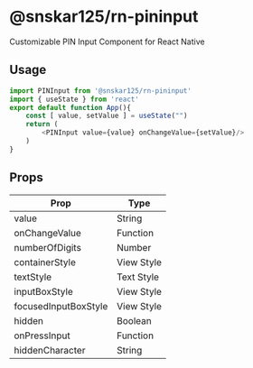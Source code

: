 # @snskar125/rn-pininput
Customizable PIN Input Component for React Native

## Usage
```javascript
import PINInput from '@snskar125/rn-pininput'
import { useState } from 'react'
export default function App(){
    const [ value, setValue ] = useState("")
    return (
        <PINInput value={value} onChangeValue={setValue}/>
    )
}
```
## Props
Prop | Type
--- | ---
value | String
onChangeValue | Function
numberOfDigits | Number
containerStyle | View Style
textStyle | Text Style
inputBoxStyle | View Style
focusedInputBoxStyle | View Style
hidden | Boolean
onPressInput | Function
hiddenCharacter | String